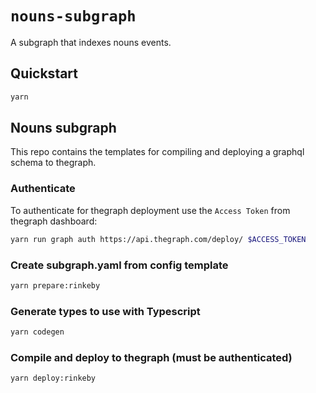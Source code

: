 # `nouns-subgraph`

A subgraph that indexes nouns events.

## Quickstart

```sh
yarn
```

## Nouns subgraph

This repo contains the templates for compiling and deploying a graphql schema to thegraph.

### Authenticate

To authenticate for thegraph deployment use the `Access Token` from thegraph dashboard:

```sh
yarn run graph auth https://api.thegraph.com/deploy/ $ACCESS_TOKEN
```

### Create subgraph.yaml from config template

```sh
yarn prepare:rinkeby
```

### Generate types to use with Typescript

```sh
yarn codegen
```

### Compile and deploy to thegraph (must be authenticated)

```sh
yarn deploy:rinkeby
```
